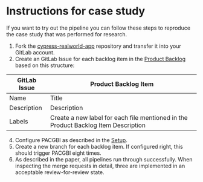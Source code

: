 # Instructions for case study

If you want to try out the pipeline you can follow these steps to reproduce the case study that was performed for research.

1. Fork the [cypress-realworld-app](https://github.com/cypress-io/cypress-realworld-app) repository and transfer it into your GitLab account.
2. Create an GitLab Issue for each backlog item in the [Product Backlog](case-study/Product%Backlog.pdf) based on this structure:
   
| GitLab Issue   | Product Backlog Item            |
|----------------|---------------------------------|
| Name       | Title                                     |
| Description| Description                               |
| Labels     | Create a new label for each file mentioned in the Product Backlog Item Description |

4. Configure PACGBI as described in the [Setup](README.me).
5. Create a new branch for each backlog item. If configured right, this should trigger PACGBI eight times.
6. As described in the paper, all pipelines run through successfully. When inspecting the merge requests in detail, three are implemented in an acceptable review-for-review state.
